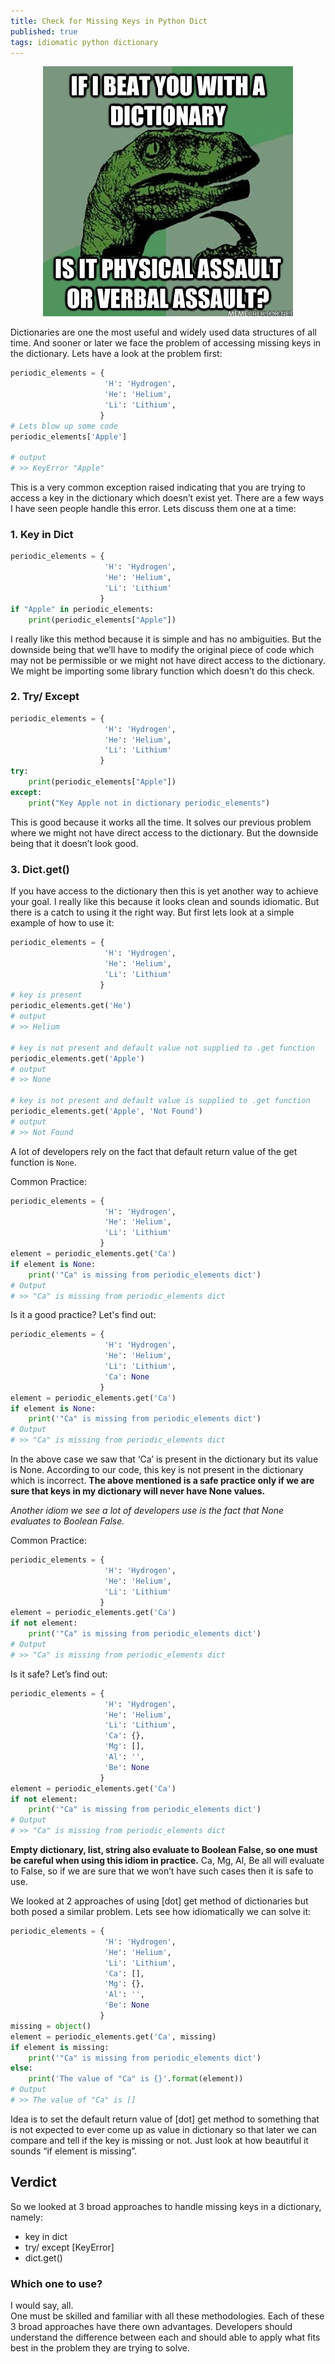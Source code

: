 ```yaml
---
title: Check for Missing Keys in Python Dict  
published: true
tags: idiomatic python dictionary
---
```


<p align="center">
  <img src="/assets/images/python_dict_keys.jpeg">
</p>

Dictionaries are one the most useful and widely used data structures of all time. And sooner or later we face the problem of accessing missing keys in the dictionary. Lets have a look at the problem first:

```python
periodic_elements = {
                     'H': 'Hydrogen', 
                     'He': 'Helium', 
                     'Li': 'Lithium',
                    }
# Lets blow up some code
periodic_elements['Apple']

# output
# >> KeyError "Apple"
```

This is a very common exception raised indicating that you are trying to access a key in the dictionary which doesn’t exist yet. There are a few ways I have seen people handle this error. Lets discuss them one at a time:

### 1. Key in Dict

```python
periodic_elements = {
                     'H': 'Hydrogen', 
                     'He': 'Helium', 
                     'Li': 'Lithium'
                    }
if "Apple" in periodic_elements:
    print(periodic_elements["Apple"])
```

I really like this method because it is simple and has no ambiguities. But the downside being that we’ll have to modify the original piece of code which may not be permissible or we might not have direct access to the dictionary. We might be importing some library function which doesn’t do this check.

### 2. Try/ Except

```python
periodic_elements = {
                     'H': 'Hydrogen', 
                     'He': 'Helium', 
                     'Li': 'Lithium'
                    }
try:
    print(periodic_elements["Apple"])
except:
    print("Key Apple not in dictionary periodic_elements")
```

This is good because it works all the time. It solves our previous problem where we might not have direct access to the dictionary. But the downside being that it doesn’t look good.

### 3. Dict.get()

If you have access to the dictionary then this is yet another way to achieve your goal. I really like this because it looks clean and sounds idiomatic. But there is a catch to using it the right way. But first lets look at a simple example of how to use it:

```python
periodic_elements = {
                     'H': 'Hydrogen', 
                     'He': 'Helium', 
                     'Li': 'Lithium'
                    }
# key is present
periodic_elements.get('He')
# output
# >> Helium

# key is not present and default value not supplied to .get function
periodic_elements.get('Apple')
# output
# >> None

# key is not present and default value is supplied to .get function
periodic_elements.get('Apple', 'Not Found')
# output
# >> Not Found
```

A lot of developers rely on the fact that default return value of the get function is `None`.

Common Practice:

```python
periodic_elements = {
                     'H': 'Hydrogen', 
                     'He': 'Helium', 
                     'Li': 'Lithium'
                    }
element = periodic_elements.get('Ca')
if element is None:
    print('"Ca" is missing from periodic_elements dict')
# Output
# >> "Ca" is missing from periodic_elements dict
```

Is it a good practice? Let's find out:

```python
periodic_elements = {
                     'H': 'Hydrogen', 
                     'He': 'Helium', 
                     'Li': 'Lithium',
                     'Ca': None
                    }
element = periodic_elements.get('Ca')
if element is None:
    print('"Ca" is missing from periodic_elements dict')
# Output
# >> "Ca" is missing from periodic_elements dict
```

In the above case we saw that ‘Ca’ is present in the dictionary but its value is None. According to our code, this key is not present in the dictionary which is incorrect. **The above mentioned is a safe practice only if we are sure that keys in my dictionary will never have None values.**

_Another idiom we see a lot of developers use is the fact that None evaluates to Boolean False._

Common Practice:

```python
periodic_elements = {
                     'H': 'Hydrogen', 
                     'He': 'Helium', 
                     'Li': 'Lithium'
                    }
element = periodic_elements.get('Ca')
if not element:
    print('"Ca" is missing from periodic_elements dict')
# Output
# >> "Ca" is missing from periodic_elements dict
```

Is it safe? Let’s find out:

```python
periodic_elements = {
                     'H': 'Hydrogen', 
                     'He': 'Helium', 
                     'Li': 'Lithium',
                     'Ca': {},
                     'Mg': [],
                     'Al': '',
                     'Be': None
                    }
element = periodic_elements.get('Ca')
if not element:
    print('"Ca" is missing from periodic_elements dict')
# Output
# >> "Ca" is missing from periodic_elements dict
```

**Empty dictionary, list, string also evaluate to Boolean False, so one must be careful when using this idiom in practice.** Ca, Mg, Al, Be all will evaluate to False, so if we are sure that we won’t have such cases then it is safe to use.

We looked at 2 approaches of using [dot] get method of dictionaries but both posed a similar problem. Lets see how idiomatically we can solve it:

```python
periodic_elements = {
                     'H': 'Hydrogen', 
                     'He': 'Helium', 
                     'Li': 'Lithium',
                     'Ca': [],
                     'Mg': {},
                     'Al': '',
                     'Be': None
                    }
missing = object()
element = periodic_elements.get('Ca', missing)
if element is missing:
    print('"Ca" is missing from periodic_elements dict')
else:
    print('The value of "Ca" is {}'.format(element))
# Output
# >> The value of "Ca" is []
```

Idea is to set the default return value of [dot] get method to something that is not expected to ever come up as value in dictionary so that later we can compare and tell if the key is missing or not. Just look at how beautiful it sounds “if element is missing”.

## Verdict

So we looked at 3 broad approaches to handle missing keys in a dictionary, namely:
* key in dict
* try/ except [KeyError]
* dict.get()

### Which one to use?

I would say, all.  
One must be skilled and familiar with all these methodologies. Each of these 3 broad approaches have there own advantages. Developers should understand the difference between each and should able to apply what fits best in the problem they are trying to solve.
